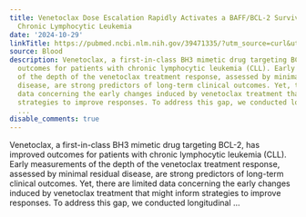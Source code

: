 ```yaml
---
title: Venetoclax Dose Escalation Rapidly Activates a BAFF/BCL-2 Survival Axis in
  Chronic Lymphocytic Leukemia
date: '2024-10-29'
linkTitle: https://pubmed.ncbi.nlm.nih.gov/39471335/?utm_source=curl&utm_medium=rss&utm_campaign=journals&utm_content=7603509&fc=None&ff=20241029183655&v=2.18.0.post9+e462414
source: Blood
description: Venetoclax, a first-in-class BH3 mimetic drug targeting BCL-2, has improved
  outcomes for patients with chronic lymphocytic leukemia (CLL). Early measurements
  of the depth of the venetoclax treatment response, assessed by minimal residual
  disease, are strong predictors of long-term clinical outcomes. Yet, there are limited
  data concerning the early changes induced by venetoclax treatment that might inform
  strategies to improve responses. To address this gap, we conducted longitudinal
  ...
disable_comments: true
---
```

Venetoclax, a first-in-class BH3 mimetic drug targeting BCL-2, has improved outcomes for patients with chronic lymphocytic leukemia (CLL). Early measurements of the depth of the venetoclax treatment response, assessed by minimal residual disease, are strong predictors of long-term clinical outcomes. Yet, there are limited data concerning the early changes induced by venetoclax treatment that might inform strategies to improve responses. To address this gap, we conducted longitudinal ...